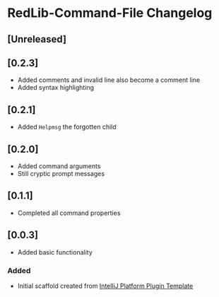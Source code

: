 <!-- Keep a Changelog guide -> https://keepachangelog.com -->

# RedLib-Command-File Changelog

## [Unreleased]

## [0.2.3]
- Added comments and invalid line also become a comment line
- Added syntax highlighting
## [0.2.1]
- Added `Helpmsg` the forgotten child
## [0.2.0]
- Added command arguments
- Still cryptic prompt messages
## [0.1.1]
- Completed all command properties
## [0.0.3]
- Added basic functionality
### Added
- Initial scaffold created from [IntelliJ Platform Plugin Template](https://github.com/JetBrains/intellij-platform-plugin-template)
